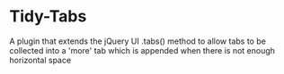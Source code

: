 Tidy-Tabs
=========

A plugin that extends the jQuery UI .tabs() method to allow tabs to be collected into a 'more' tab which is appended when there is not enough horizontal space